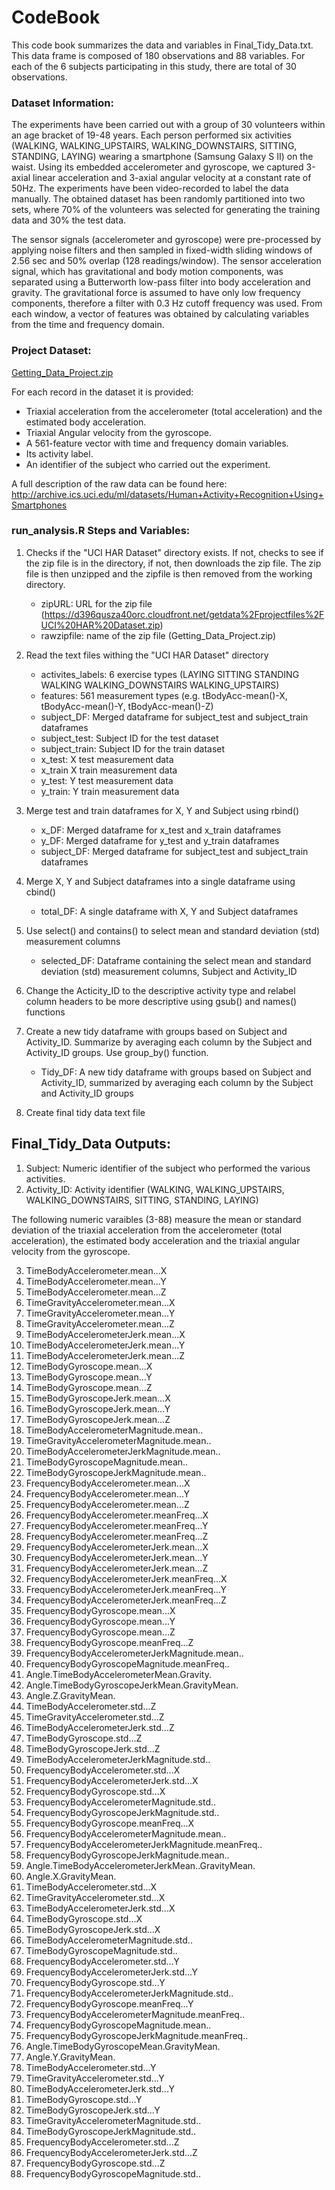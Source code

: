 # CodeBook 

This code book summarizes the data and variables in Final_Tidy_Data.txt. This data frame is composed of 180 observations and 88 variables. For each of the 6 subjects participating in this study, there are total of 30 observations.

### Dataset Information:
The experiments have been carried out with a group of 30 volunteers within an age bracket of 19-48 years. Each person performed six activities (WALKING, WALKING_UPSTAIRS, WALKING_DOWNSTAIRS, SITTING, STANDING, LAYING) wearing a smartphone (Samsung Galaxy S II) on the waist. Using its embedded accelerometer and gyroscope, we captured 3-axial linear acceleration and 3-axial angular velocity at a constant rate of 50Hz. The experiments have been video-recorded to label the data manually. The obtained dataset has been randomly partitioned into two sets, where 70% of the volunteers was selected for generating the training data and 30% the test data. 

The sensor signals (accelerometer and gyroscope) were pre-processed by applying noise filters and then sampled in fixed-width sliding windows of 2.56 sec and 50% overlap (128 readings/window). The sensor acceleration signal, which has gravitational and body motion components, was separated using a Butterworth low-pass filter into body acceleration and gravity. The gravitational force is assumed to have only low frequency components, therefore a filter with 0.3 Hz cutoff frequency was used. From each window, a vector of features was obtained by calculating variables from the time and frequency domain.

### Project Dataset:
[Getting_Data_Project.zip](https://d396qusza40orc.cloudfront.net/getdata%2Fprojectfiles%2FUCI%20HAR%20Dataset.zip)

For each record in the dataset it is provided: 
  * Triaxial acceleration from the accelerometer (total acceleration) and the estimated body acceleration. 
  * Triaxial Angular velocity from the gyroscope. 
  * A 561-feature vector with time and frequency domain variables. 
  * Its activity label. 
  * An identifier of the subject who carried out the experiment.
 
  A full description of the raw data can be found here:      http://archive.ics.uci.edu/ml/datasets/Human+Activity+Recognition+Using+Smartphones

### run_analysis.R Steps and Variables:

1. Checks if the "UCI HAR Dataset" directory exists. If not, checks to see if the zip file is in the directory, if not, then downloads the zip file. The zip file is then unzipped and the zipfile is then removed from the working directory.
    * zipURL: URL for the zip file (https://d396qusza40orc.cloudfront.net/getdata%2Fprojectfiles%2FUCI%20HAR%20Dataset.zip)
    * rawzipfile: name of the zip file (Getting_Data_Project.zip)

2. Read the text files withing the "UCI HAR Dataset" directory   
    * activites_labels: 6 exercise types (LAYING SITTING STANDING WALKING WALKING_DOWNSTAIRS WALKING_UPSTAIRS)
    * features: 561 measurement types  (e.g. tBodyAcc-mean()-X, tBodyAcc-mean()-Y, tBodyAcc-mean()-Z)
    * subject_DF: Merged dataframe for subject_test and subject_train dataframes
    * subject_test: Subject ID for the test dataset
    * subject_train: Subject ID for the train dataset
    * x_test: X test measurement data 
    * x_train X train measurement data
    * y_test: Y test measurement data
    * y_train: Y train measurement data
  
3. Merge test and train dataframes for X, Y and Subject using rbind()
    * x_DF: Merged dataframe for x_test and x_train dataframes
    * y_DF: Merged dataframe for y_test and y_train dataframes
    * subject_DF: Merged dataframe for subject_test and subject_train dataframes

4. Merge X, Y and Subject dataframes into a single dataframe using cbind()  
    * total_DF: A single dataframe with X, Y and Subject dataframes
5. Use select() and contains() to select mean and standard deviation (std) measurement columns 
    * selected_DF: Dataframe containing the select mean and standard deviation (std) measurement columns, Subject and Activity_ID
6. Change the Acticity_ID to the descriptive activity type and relabel column headers to be more descriptive using gsub() and names() functions
7. Create a new tidy dataframe with groups based on Subject and Activity_ID. Summarize by averaging each column by the Subject and Activity_ID groups. Use group_by() function.
    * Tidy_DF: A new tidy dataframe with groups based on Subject and Activity_ID, summarized by averaging each column by the Subject and   Activity_ID groups
8. Create final tidy data text file

## Final_Tidy_Data Outputs:

1. Subject: Numeric identifier of the subject who performed the various activities.
2. Activity_ID: Activity identifier (WALKING, WALKING_UPSTAIRS, WALKING_DOWNSTAIRS, SITTING, STANDING, LAYING)

The following numeric varaibles (3-88) measure the mean or standard deviation of the triaxial acceleration from the accelerometer (total acceleration), the estimated body acceleration and the triaxial angular velocity from the gyroscope.

3. TimeBodyAccelerometer.mean...X                    
4. TimeBodyAccelerometer.mean...Y
5. TimeBodyAccelerometer.mean...Z
6. TimeGravityAccelerometer.mean...X
7. TimeGravityAccelerometer.mean...Y
8. TimeGravityAccelerometer.mean...Z
9. TimeBodyAccelerometerJerk.mean...X
10. TimeBodyAccelerometerJerk.mean...Y
11. TimeBodyAccelerometerJerk.mean...Z
12. TimeBodyGyroscope.mean...X
13. TimeBodyGyroscope.mean...Y
14. TimeBodyGyroscope.mean...Z
15. TimeBodyGyroscopeJerk.mean...X
16. TimeBodyGyroscopeJerk.mean...Y
17. TimeBodyGyroscopeJerk.mean...Z
18. TimeBodyAccelerometerMagnitude.mean..
19. TimeGravityAccelerometerMagnitude.mean..
20. TimeBodyAccelerometerJerkMagnitude.mean..
21. TimeBodyGyroscopeMagnitude.mean..
22. TimeBodyGyroscopeJerkMagnitude.mean..
23. FrequencyBodyAccelerometer.mean...X
24. FrequencyBodyAccelerometer.mean...Y
25. FrequencyBodyAccelerometer.mean...Z
26. FrequencyBodyAccelerometer.meanFreq...X
27. FrequencyBodyAccelerometer.meanFreq...Y           
28. FrequencyBodyAccelerometer.meanFreq...Z
29. FrequencyBodyAccelerometerJerk.mean...X
30. FrequencyBodyAccelerometerJerk.mean...Y
31. FrequencyBodyAccelerometerJerk.mean...Z
32. FrequencyBodyAccelerometerJerk.meanFreq...X
33. FrequencyBodyAccelerometerJerk.meanFreq...Y
34. FrequencyBodyAccelerometerJerk.meanFreq...Z
35. FrequencyBodyGyroscope.mean...X
36. FrequencyBodyGyroscope.mean...Y                   
37. FrequencyBodyGyroscope.mean...Z
38. FrequencyBodyGyroscope.meanFreq...Z
39. FrequencyBodyAccelerometerJerkMagnitude.mean..
40. FrequencyBodyGyroscopeMagnitude.meanFreq..
41. Angle.TimeBodyAccelerometerMean.Gravity.
42. Angle.TimeBodyGyroscopeJerkMean.GravityMean.
43. Angle.Z.GravityMean.
44. TimeBodyAccelerometer.std...Z
45. TimeGravityAccelerometer.std...Z
46. TimeBodyAccelerometerJerk.std...Z
47. TimeBodyGyroscope.std...Z
48. TimeBodyGyroscopeJerk.std...Z
49. TimeBodyAccelerometerJerkMagnitude.std..
50. FrequencyBodyAccelerometer.std...X
51. FrequencyBodyAccelerometerJerk.std...X
52. FrequencyBodyGyroscope.std...X
53. FrequencyBodyAccelerometerMagnitude.std..
54. FrequencyBodyGyroscopeJerkMagnitude.std..
55. FrequencyBodyGyroscope.meanFreq...X
56. FrequencyBodyAccelerometerMagnitude.mean..
57. FrequencyBodyAccelerometerJerkMagnitude.meanFreq..
58. FrequencyBodyGyroscopeJerkMagnitude.mean..
59. Angle.TimeBodyAccelerometerJerkMean..GravityMean.
60. Angle.X.GravityMean.
61. TimeBodyAccelerometer.std...X
62. TimeGravityAccelerometer.std...X
63. TimeBodyAccelerometerJerk.std...X
64. TimeBodyGyroscope.std...X
65. TimeBodyGyroscopeJerk.std...X
66. TimeBodyAccelerometerMagnitude.std..
67. TimeBodyGyroscopeMagnitude.std..
68. FrequencyBodyAccelerometer.std...Y
69. FrequencyBodyAccelerometerJerk.std...Y
70. FrequencyBodyGyroscope.std...Y
71. FrequencyBodyAccelerometerJerkMagnitude.std..
72. FrequencyBodyGyroscope.meanFreq...Y
73. FrequencyBodyAccelerometerMagnitude.meanFreq..
74. FrequencyBodyGyroscopeMagnitude.mean..
75. FrequencyBodyGyroscopeJerkMagnitude.meanFreq..
76. Angle.TimeBodyGyroscopeMean.GravityMean.
77. Angle.Y.GravityMean.
78. TimeBodyAccelerometer.std...Y
79. TimeGravityAccelerometer.std...Y
80. TimeBodyAccelerometerJerk.std...Y
81. TimeBodyGyroscope.std...Y
82. TimeBodyGyroscopeJerk.std...Y
83. TimeGravityAccelerometerMagnitude.std..
84. TimeBodyGyroscopeJerkMagnitude.std..
85. FrequencyBodyAccelerometer.std...Z
86. FrequencyBodyAccelerometerJerk.std...Z
87. FrequencyBodyGyroscope.std...Z
88. FrequencyBodyGyroscopeMagnitude.std..
